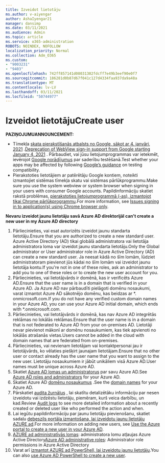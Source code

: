 ```yaml
---
title: Izveidot lietotāju
ms.author: v-aiyengar
author: AshaIyengar21
manager: dansimp
ms.date: 03/11/2021
ms.audience: Admin
ms.topic: article
ms.service: o365-administration
ROBOTS: NOINDEX, NOFOLLOW
localization_priority: Normal
ms.collection: Adm_O365
ms.custom:
- "9003231"
- "9403"
ms.openlocfilehash: 742ff857141d08031302fdcff7e49b3eef90e0f7
ms.sourcegitcommit: 186281d0b87d67f041c127d4334faa937da9a48a
ms.translationtype: MT
ms.contentlocale: lv-LV
ms.lasthandoff: 03/11/2021
ms.locfileid: "50744977"
---
```

# <a name="create-user"></a><span data-ttu-id="02c25-102">Izveidot lietotāju</span><span class="sxs-lookup"><span data-stu-id="02c25-102">Create user</span></span>

<span data-ttu-id="02c25-103">**PAZIŅOJUMU**</span><span class="sxs-lookup"><span data-stu-id="02c25-103">**ANNOUNCEMENT:**</span></span>

- <span data-ttu-id="02c25-104">Tīmekļa [skata pierakstīšanās atbalsts no Google, sākot ar 4. janvāri, 2021](https://docs.microsoft.com/azure/active-directory/external-identities/google-federation#deprecation-of-webview-sign-in-support) .</span><span class="sxs-lookup"><span data-stu-id="02c25-104">[Deprecation of WebView sign-in support from Google starting January 4, 2021](https://docs.microsoft.com/azure/active-directory/external-identities/google-federation#deprecation-of-webview-sign-in-support) .</span></span> <span data-ttu-id="02c25-105">Pārbaudiet, vai jūsu lietojumprogrammas var ietekmēt, ievērojot [Google norādījumus](https://go.microsoft.com/fwlink/?linkid=2157323) par saderību testēšanā.</span><span class="sxs-lookup"><span data-stu-id="02c25-105">Test whether your apps may be affected by following [Google’s guidance](https://go.microsoft.com/fwlink/?linkid=2157323) on testing compatibility.</span></span>
- <span data-ttu-id="02c25-106">Pierakstoties lietotājiem ar patērētāju Google kontiem, noteikti izmantojiet sistēmas tīmekļa skatu vai sistēmas pārlūkprogrammu.</span><span class="sxs-lookup"><span data-stu-id="02c25-106">Make sure you use the system webview or system browser when signing in your users with consumer Google accounts.</span></span> <span data-ttu-id="02c25-107">Papildinformāciju skatiet rakstā problēmas, [pierakstoties lietojumprogrammā (-as), izmantojot tikai Chrome pārlūkprogrammu](https://docs.microsoft.com/office365/troubleshoot/miscellaneous/chrome-behavior-affects-applications).</span><span class="sxs-lookup"><span data-stu-id="02c25-107">For more information, see [Issues signing in to application(s) using Chrome browser only](https://docs.microsoft.com/office365/troubleshoot/miscellaneous/chrome-behavior-affects-applications).</span></span>

<span data-ttu-id="02c25-108">**Nevaru izveidot jaunu lietotāju savā Azure AD direktorijā**</span><span class="sxs-lookup"><span data-stu-id="02c25-108">**I can't create a new user in my Azure AD directory**</span></span>

1. <span data-ttu-id="02c25-109">Pārliecinieties, vai esat autorizēts izveidot jaunu standarta lietotāju.</span><span class="sxs-lookup"><span data-stu-id="02c25-109">Ensure that you are authorized to create a new standard user.</span></span> <span data-ttu-id="02c25-110">Azure Active Directory (AD) tikai globālā administratora vai lietotāja administratora loma var izveidot jaunu standarta lietotāju.</span><span class="sxs-lookup"><span data-stu-id="02c25-110">Only the Global administrator or User administrator role in Azure Active Directory (AD) can create a new standard user.</span></span> <span data-ttu-id="02c25-111">Ja neesat kādā no šīm lomām, lūdziet administratoram pievienot jūs kādai no šīm lomām vai izveidot jaunu lietotāja kontu.</span><span class="sxs-lookup"><span data-stu-id="02c25-111">If you're not in one of these roles, ask an administrator to add you to one of these roles or to create the new user account for you.</span></span>
1. <span data-ttu-id="02c25-112">Pārliecinieties, vai lietotājvārds ir domēnā, kas ir verificēts Azure AD.</span><span class="sxs-lookup"><span data-stu-id="02c25-112">Ensure that the user name is in a domain that is verified in your Azure AD.</span></span> <span data-ttu-id="02c25-113">Ja Azure AD nav pārbaudīti pielāgoti domēnu nosaukumi, varat izmantot Azure AD sākotnējo domēnu, kas beidzas ar \*. onmicrosoft.com.</span><span class="sxs-lookup"><span data-stu-id="02c25-113">If you do not have any verified custom domain names in your Azure AD, you can use your Azure AD initial domain, which ends with \*.onmicrosoft.com.</span></span>
1. <span data-ttu-id="02c25-114">Pārliecinieties, vai lietotājvārds ir domēnā, kas nav Azure AD integrētās reklāmas no lokālās reklāmas.</span><span class="sxs-lookup"><span data-stu-id="02c25-114">Ensure that the user name is in a domain that is not federated to Azure AD from your on-premises AD.</span></span> <span data-ttu-id="02c25-115">Lietotāji nevar pievienot mākonī ar domēnu nosaukumiem, kas tiek apvienoti no lokālās atrašanās vietas.</span><span class="sxs-lookup"><span data-stu-id="02c25-115">Users cannot be added in the cloud with domain names that are federated from on-premises.</span></span>
1. <span data-ttu-id="02c25-116">Pārliecinieties, vai nevienam lietotājam vai kontaktpersonai jau ir lietotājvārds, ko vēlaties piešķirt jaunajam lietotājam.</span><span class="sxs-lookup"><span data-stu-id="02c25-116">Ensure that no other user or contact already has the user name that you want to assign to the new user.</span></span> <span data-ttu-id="02c25-117">Lietotāju nosaukumiem ir jābūt unikāliem visā Azure AD.</span><span class="sxs-lookup"><span data-stu-id="02c25-117">User names must be unique across Azure AD.</span></span>
1. <span data-ttu-id="02c25-118">Skatiet [Azure AD lomas un administratorus](https://portal.azure.com/#blade/Microsoft_AAD_IAM/ActiveDirectoryMenuBlade/RolesAndAdministrators) par savu Azure AD.</span><span class="sxs-lookup"><span data-stu-id="02c25-118">See [Azure AD roles and administrators](https://portal.azure.com/#blade/Microsoft_AAD_IAM/ActiveDirectoryMenuBlade/RolesAndAdministrators) for your Azure AD.</span></span>
1. <span data-ttu-id="02c25-119">Skatiet Azure AD [domēnu nosaukumus](https://portal.azure.com/#blade/Microsoft_AAD_IAM/ActiveDirectoryMenuBlade/RolesAndAdministrators) .</span><span class="sxs-lookup"><span data-stu-id="02c25-119">See the [domain names](https://portal.azure.com/#blade/Microsoft_AAD_IAM/ActiveDirectoryMenuBlade/RolesAndAdministrators) for your Azure AD.</span></span>
1. <span data-ttu-id="02c25-120">Pārskatiet [audita žurnālus](https://portal.azure.com/#blade/Microsoft_AAD_IAM/ActiveDirectoryMenuBlade/RolesAndAdministrators) , lai skatītu detalizētāku informāciju par nesen izveidotu vai izdzēstu lietotāju, piemēram, kurš veica darbību, un kad.</span><span class="sxs-lookup"><span data-stu-id="02c25-120">Review [Audit logs](https://portal.azure.com/#blade/Microsoft_AAD_IAM/ActiveDirectoryMenuBlade/RolesAndAdministrators) to see more detailed information about a recently created or deleted user like who performed the action and when.</span></span>
1. <span data-ttu-id="02c25-121">Lai iegūtu papildinformāciju par jaunu lietotāju pievienošanu, skatiet sadaļu [debeszils portāla izmantošana, lai izveidotu jaunu lietotāju AZURE ad](/azure/active-directory/active-directory-users-create-azure-portal).</span><span class="sxs-lookup"><span data-stu-id="02c25-121">For more information on adding new users, see [Use the Azure portal to create a new user in your Azure AD](/azure/active-directory/active-directory-users-create-azure-portal).</span></span>
1. <span data-ttu-id="02c25-122">[AZURE ad administratīvās lomas](https://docs.microsoft.com/azure/active-directory/active-directory-assign-admin-roles): administratora lomu atļaujas Azure Active Directory</span><span class="sxs-lookup"><span data-stu-id="02c25-122">[Azure AD administrative roles](https://docs.microsoft.com/azure/active-directory/active-directory-assign-admin-roles): Administrator role permissions in Azure Active Directory</span></span>
1. <span data-ttu-id="02c25-123">Varat arī [izmantot AZURE ad PowerShell, lai izveidotu jaunu lietotāju](https://docs.microsoft.com/powershell/module/azuread/new-azureaduser?view=azureadps-2.0).</span><span class="sxs-lookup"><span data-stu-id="02c25-123">You can also [use Azure AD PowerShell to create a new user](https://docs.microsoft.com/powershell/module/azuread/new-azureaduser?view=azureadps-2.0).</span></span>
